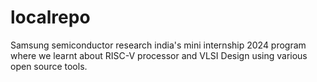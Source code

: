 # localrepo
Samsung semiconductor research india's mini internship 2024 program where we learnt about RISC-V processor and VLSI Design using various open source tools.

